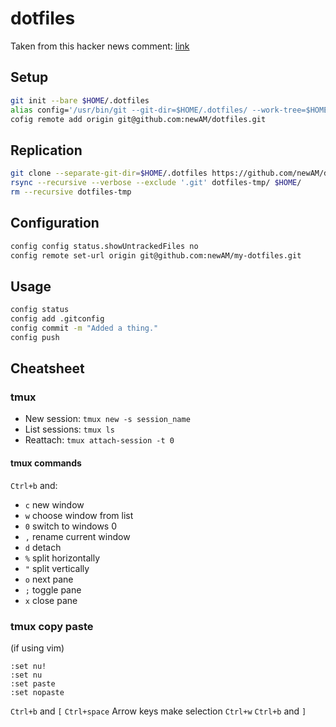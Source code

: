# dotfiles
Taken from this hacker news comment: [link](https://news.ycombinator.com/item?id=11070797)

## Setup
```bash
git init --bare $HOME/.dotfiles
alias config='/usr/bin/git --git-dir=$HOME/.dotfiles/ --work-tree=$HOME'
cofig remote add origin git@github.com:newAM/dotfiles.git
```

## Replication
```bash
git clone --separate-git-dir=$HOME/.dotfiles https://github.com/newAM/dotfiles.git dotfiles-tmp
rsync --recursive --verbose --exclude '.git' dotfiles-tmp/ $HOME/
rm --recursive dotfiles-tmp
```

## Configuration
```bash
config config status.showUntrackedFiles no
config remote set-url origin git@github.com:newAM/my-dotfiles.git
```

## Usage
```bash
config status
config add .gitconfig
config commit -m "Added a thing."
config push
```

## Cheatsheet

### tmux
* New session: `tmux new -s session_name`
* List sessions: `tmux ls`
* Reattach: `tmux attach-session -t 0`

#### tmux commands
`Ctrl+b` and:

* `c` new window
* `w` choose window from list
* `0` switch to windows 0
* `,` rename current window
* `d` detach
* `%` split horizontally
* `"` split vertically
* `o` next pane
* `;` toggle pane
* `x` close pane

### tmux copy paste

(if using vim)
```
:set nu!
:set nu
:set paste
:set nopaste
```

`Ctrl+b` and `[`
`Ctrl+space`
Arrow keys make selection
`Ctrl+w`
`Ctrl+b` and `]`

